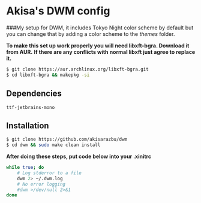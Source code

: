 # Akisa's DWM config

###My setup for DWM, it includes Tokyo Night color scheme by default but you can change that by adding a color scheme to the *themes* folder.

**To make this set up work properly you will need libxft-bgra. Download it from AUR.**
**If there are any conflicts with normal libxft just agree to replace it.**

```bash
$ git clone https://aur.archlinux.org/libxft-bgra.git
$ cd libxft-bgra && makepkg -si
```

## Dependencies
```
ttf-jetbrains-mono
```

## Installation

```bash
$ git clone https://github.com/akisarazbu/dwm
$ cd dwm && sudo make clean install
```

**After doing these steps, put code below into your .xinitrc**
```bash
while true; do
    # Log stderror to a file 
    dwm 2> ~/.dwm.log
    # No error logging
    #dwm >/dev/null 2>&1
done
```
